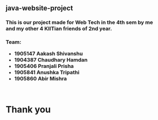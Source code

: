 ## java-website-project
### This is our project made for Web Tech in the 4th sem by me and my other 4 KIITian friends of 2nd year.
<h3>Team:<br>
  <ul>
    <li> 1905147 Aakash Shivanshu </li>
    <li> 1904387 Chaudhary Hamdan </li>
    <li> 1905406 Pranjali Prisha </li>
    <li> 1905841 Anushka Tripathi </li>
    <li> 1905860 Abir Mishra </li>
  </ul>
</h3><br>

# Thank you
